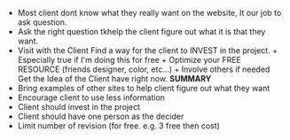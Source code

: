 + Most client dont know what they really want on the website, It our job to ask question.
+ Ask the right question tkhelp the client figure out what it is that they want.
+ Visit with the Client
	Find a way for the client to INVEST in the project.
		+ Especially true if I'm doing this for free
		+ Optimize your FREE RESOURCE (friends designer, color, etc...)
			+ Involve others if needed
	Get the Idea of the Client have right now.
**SUMMARY**
+ Bring examples of other sites to help client figure out what they want
+ Encourage client to use less information
+ Client should invest in the project
+ Client should have one person as the decider
+ Limit number of revision (for free. e.g. 3 free then cost)